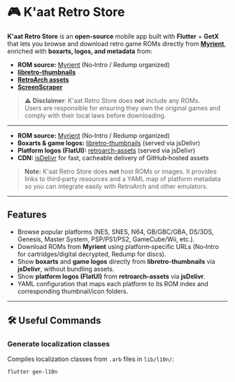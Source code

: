 # 🎮 K'aat Retro Store

**K'aat Retro Store** is an **open-source** mobile app built with **Flutter** + **GetX** that lets you browse and download retro game ROMs directly from [**Myrient**](https://myrient.erista.me/), enriched with **boxarts, logos, and metadata** from:

- **ROM source:** [Myrient](https://myrient.erista.me/) (No‑Intro / Redump organized)
- [**libretro-thumbnails**](https://github.com/libretro/libretro-thumbnails)  
- [**RetroArch assets**](https://github.com/libretro/retroarch-assets)  
- [**ScreenScraper**](https://www.screenscraper.fr/)

> ⚠️ **Disclaimer**: K'aat Retro Store does **not** include any ROMs.  
> Users are responsible for ensuring they own the original games and comply with their local laws before downloading.

---

- **ROM source:** [Myrient](https://myrient.erista.me/) (No‑Intro / Redump organized)
- **Boxarts & game logos:** [libretro-thumbnails](https://github.com/libretro/libretro-thumbnails) (served via jsDelivr)
- **Platform logos (FlatUI):** [retroarch-assets](https://github.com/libretro/retroarch-assets) (served via jsDelivr)
- **CDN:** [jsDelivr](https://www.jsdelivr.com/) for fast, cacheable delivery of GitHub‑hosted assets

> **Note:** K'aat Retro Store does **not** host ROMs or images. It provides links to third‑party resources and a YAML map of platform metadata so you can integrate easily with RetroArch and other emulators.

---

## Features

- Browse popular platforms (NES, SNES, N64, GB/GBC/GBA, DS/3DS, Genesis, Master System, PSP/PS1/PS2, GameCube/Wii, etc.).
- Download ROMs from **Myrient** using platform‑specific URLs (No‑Intro for cartridges/digital decrypted, Redump for discs).
- Show **boxarts** and **game logos** directly from **libretro‑thumbnails** via **jsDelivr**, without bundling assets.
- Show **platform logos (FlatUI)** from **retroarch‑assets** via **jsDelivr**.
- YAML configuration that maps each platform to its ROM index and corresponding thumbnail/icon folders.

---

## 🛠 Useful Commands

### Generate localization classes

Compiles localization classes from `.arb` files in `lib/l10n/`:

```bash
flutter gen-l10n
